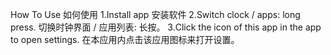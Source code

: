 How To Use 如何使用
1.Install app 安装软件
2.Switch clock / apps: long press.
  切换时钟界面 / 应用列表: 长按。
3.Click the icon of this app in the app to open settings.
  在本应用内点击该应用图标来打开设置。
